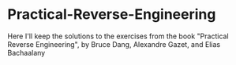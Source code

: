 # Practical-Reverse-Engineering
Here I'll keep the solutions to the exercises from the book "Practical Reverse Engineering", by Bruce Dang, Alexandre Gazet, and Elias Bachaalany
